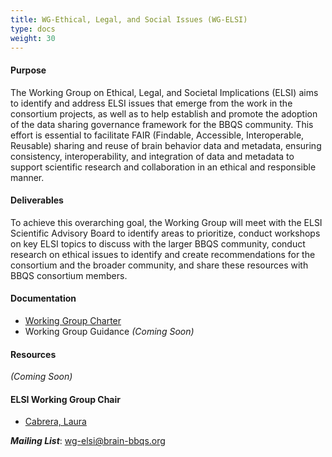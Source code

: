 ```yaml
---
title: WG-Ethical, Legal, and Social Issues (WG-ELSI)
type: docs
weight: 30
---
```


#### Purpose

The Working Group on Ethical, Legal, and Societal Implications (ELSI) aims to identify and address ELSI issues that emerge from the work in the consortium projects, as well as to help establish and promote the adoption of the data sharing governance framework for the BBQS community. This effort is essential to facilitate FAIR (Findable, Accessible, Interoperable, Reusable) sharing and reuse of brain behavior data and metadata, ensuring consistency, interoperability, and integration of data and metadata to support scientific research and collaboration in an ethical and responsible manner.


#### Deliverables

To achieve this overarching goal, the Working Group will meet with the ELSI Scientific Advisory Board to identify areas to prioritize, conduct workshops on key ELSI topics to discuss with the larger BBQS community, conduct research on ethical issues to identify and create recommendations for the consortium and the broader community, and share these resources with BBQS consortium members. 

<!-- #### Taskforce(s) -->

#### Documentation
- [Working Group Charter](https://docs.google.com/document/d/1GnGAAeUUrkO5dvk_P3zXjjF0HiiIBGyy/edit?usp=sharing&ouid=117099683135763927535&rtpof=true&sd=true)
- Working Group Guidance _(Coming Soon)_

#### Resources
_(Coming Soon)_

#### ELSI Working Group Chair
- [Cabrera, Laura](mailto:lcabrera@psu.edu)

**_Mailing List_**: wg-elsi@brain-bbqs.org